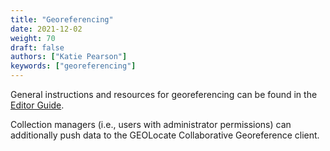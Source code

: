 ```yaml
---
title: "Georeferencing"
date: 2021-12-02
weight: 70
draft: false
authors: ["Katie Pearson"]
keywords: ["georeferencing"]
---
```


General instructions and resources for georeferencing can be found in the [Editor Guide](https://biokic.github.io/symbiota-docs/editor/georeference/).

Collection managers (i.e., users with administrator permissions) can additionally push data to the GEOLocate Collaborative Georeference client.
